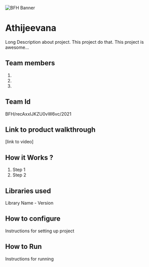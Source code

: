 ![BFH Banner](https://trello-attachments.s3.amazonaws.com/542e9c6316504d5797afbfb9/542e9c6316504d5797afbfc1/39dee8d993841943b5723510ce663233/Frame_19.png)
# Athijeevana
Long Description about project. This project do that. This project is awesome...
## Team members
1. [Anto Josu]: https://github.com/antojosu
2. [Alex Benoy]: https://github.com/AlexBenoy
3. [Athul KR]: https://github.com/chipp7
## Team Id
BFH/recAxxIJKZU0vW6vc/2021
## Link to product walkthrough
[link to video]
## How it Works ?
1. Step 1
2. Step 2
## Libraries used
Library Name - Version
## How to configure
Instructions for setting up project
## How to Run
Instructions for running
